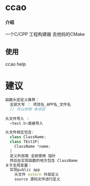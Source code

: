 # ccao

#### 介绍
一个C/CPP 工程构建器 去他妈的CMake
## 使用
ccao help

# 建议 

```c++
函数头宏定义推荐：
  全部大写 ： 项目名_APP名_文件名
  // 可以参照 本项目
  
头文件导入 ：
  <test.h>直接导入

头文件相互包含:
  class ClassName;
  class TEst1P{
    ClassName *name;
  }
  定义外部类 全部使用 指针
  然后在实现函数的地方包含 ClassName
关于全局变量：
  实现public app
    头文件 extern 外部定义
    source 源码文件进行定义
```
